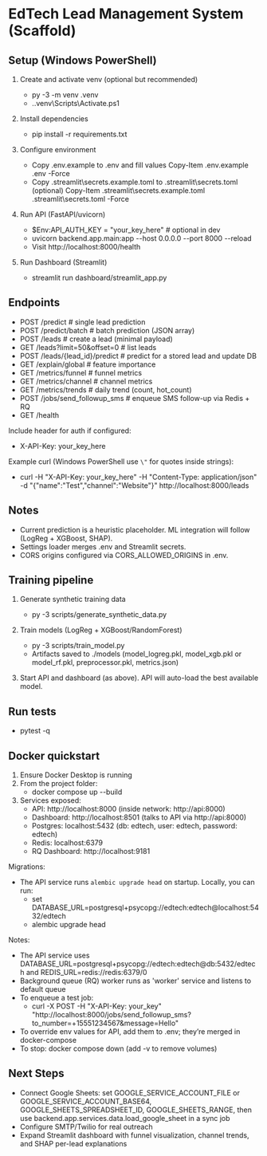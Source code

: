 # EdTech Lead Management System (Scaffold)

## Setup (Windows PowerShell)

1) Create and activate venv (optional but recommended)
   - py -3 -m venv .venv
   - .\.venv\Scripts\Activate.ps1

2) Install dependencies
   - pip install -r requirements.txt

3) Configure environment
   - Copy .env.example to .env and fill values
     Copy-Item .env.example .env -Force
   - Copy .streamlit\secrets.example.toml to .streamlit\secrets.toml (optional)
     Copy-Item .streamlit\secrets.example.toml .streamlit\secrets.toml -Force

4) Run API (FastAPI/uvicorn)
   - $Env:API_AUTH_KEY = "your_key_here"   # optional in dev
   - uvicorn backend.app.main:app --host 0.0.0.0 --port 8000 --reload
   - Visit http://localhost:8000/health

5) Run Dashboard (Streamlit)
   - streamlit run dashboard/streamlit_app.py

## Endpoints
- POST /predict                # single lead prediction
- POST /predict/batch          # batch prediction (JSON array)
- POST /leads                  # create a lead (minimal payload)
- GET  /leads?limit=50&offset=0  # list leads
- POST /leads/{lead_id}/predict # predict for a stored lead and update DB
- GET  /explain/global         # feature importance
- GET  /metrics/funnel         # funnel metrics
- GET  /metrics/channel        # channel metrics
- GET  /metrics/trends         # daily trend (count, hot_count)
- POST /jobs/send_followup_sms  # enqueue SMS follow-up via Redis + RQ
- GET  /health

Include header for auth if configured:
- X-API-Key: your_key_here

Example curl (Windows PowerShell use `\"` for quotes inside strings):
- curl -H "X-API-Key: your_key_here" -H "Content-Type: application/json" -d "{\"name\":\"Test\",\"channel\":\"Website\"}" http://localhost:8000/leads

## Notes
- Current prediction is a heuristic placeholder. ML integration will follow (LogReg + XGBoost, SHAP).
- Settings loader merges .env and Streamlit secrets.
- CORS origins configured via CORS_ALLOWED_ORIGINS in .env.

## Training pipeline
1) Generate synthetic training data
   - py -3 scripts/generate_synthetic_data.py

2) Train models (LogReg + XGBoost/RandomForest)
   - py -3 scripts/train_model.py
   - Artifacts saved to ./models (model_logreg.pkl, model_xgb.pkl or model_rf.pkl, preprocessor.pkl, metrics.json)

3) Start API and dashboard (as above). API will auto-load the best available model.

## Run tests
- pytest -q

## Docker quickstart
1) Ensure Docker Desktop is running
2) From the project folder:
   - docker compose up --build
3) Services exposed:
   - API: http://localhost:8000 (inside network: http://api:8000)
   - Dashboard: http://localhost:8501 (talks to API via http://api:8000)
   - Postgres: localhost:5432 (db: edtech, user: edtech, password: edtech)
   - Redis: localhost:6379
   - RQ Dashboard: http://localhost:9181

Migrations:
- The API service runs `alembic upgrade head` on startup. Locally, you can run:
  - set DATABASE_URL=postgresql+psycopg://edtech:edtech@localhost:5432/edtech
  - alembic upgrade head

Notes:
- The API service uses DATABASE_URL=postgresql+psycopg://edtech:edtech@db:5432/edtech and REDIS_URL=redis://redis:6379/0
- Background queue (RQ) worker runs as 'worker' service and listens to default queue
- To enqueue a test job:
  - curl -X POST -H "X-API-Key: your_key" "http://localhost:8000/jobs/send_followup_sms?to_number=+15551234567&message=Hello"
- To override env values for API, add them to .env; they’re merged in docker-compose
- To stop: docker compose down (add -v to remove volumes)

## Next Steps
- Connect Google Sheets: set GOOGLE_SERVICE_ACCOUNT_FILE or GOOGLE_SERVICE_ACCOUNT_BASE64, GOOGLE_SHEETS_SPREADSHEET_ID, GOOGLE_SHEETS_RANGE, then use backend.app.services.data.load_google_sheet in a sync job
- Configure SMTP/Twilio for real outreach
- Expand Streamlit dashboard with funnel visualization, channel trends, and SHAP per-lead explanations
